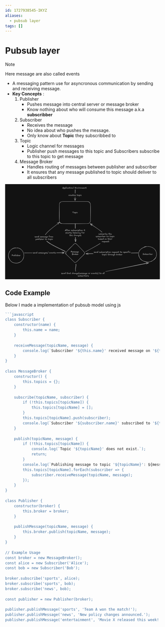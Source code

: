 ```yaml
---
id: 1727938545-IKYZ
aliases:
  - pubsub layer
tags: []
---
```


# Pubsub layer

> [!note]
> Here message are also called events

- A messaging pattern use for asyncronous communication by sending and receiving message.
- **Key Concepts** :
    1. Publisher
        - Pushes message into central server or message broker
        - Know nothing about who will consume this message a.k.a **subscribber**
    2. Subscriber
        - Receives the message
        - No idea about who pushes the message.
        - Only know about **Topic** they subscribbed to
    3. Topic
        - Logic channel for messages
        - Publisher push messages to this topic and Subscribers subscribe to this topic to get message
    4. Message Broker
        - Handles routing of messages between  publisher and subscriber
        - It ensures that any message published to topic should deliver to all subscribers

![pubsub_flow_diagram.png](assets/imgs/pubsub_flow_diagram.png)

## Code Example

Below I made a implementation of pubsub model using js
```javascript
```javascript
class Subscriber {
    constructor(name) {
        this.name = name;
    }

    receiveMessage(topicName, message) {
        console.log(`Subscriber '${this.name}' received message on '${topicName}': ${message}`);
    }
}

class MessageBroker {
    constructor() {
        this.topics = {};
    }

    subscribe(topicName, subscriber) {
        if (!this.topics[topicName]) {
            this.topics[topicName] = [];
        }
        this.topics[topicName].push(subscriber);
        console.log(`Subscriber '${subscriber.name}' subscribed to '${topicName}'`);
    }

    publish(topicName, message) {
        if (!this.topics[topicName]) {
            console.log(`Topic '${topicName}' does not exist.`);
            return;
        }
        console.log(`Publishing message to topic '${topicName}': ${message}`);
        this.topics[topicName].forEach(subscriber => {
            subscriber.receiveMessage(topicName, message);
        });
    }
}

class Publisher {
    constructor(broker) {
        this.broker = broker;
    }

    publishMessage(topicName, message) {
        this.broker.publish(topicName, message);
    }
}

// Example Usage
const broker = new MessageBroker();
const alice = new Subscriber('Alice');
const bob = new Subscriber('Bob');

broker.subscribe('sports', alice);
broker.subscribe('sports', bob);
broker.subscribe('news', bob);

const publisher = new Publisher(broker);

publisher.publishMessage('sports', 'Team A won the match!');
publisher.publishMessage('news', 'New policy changes announced.');
publisher.publishMessage('entertainment', 'Movie X released this week!');
```
